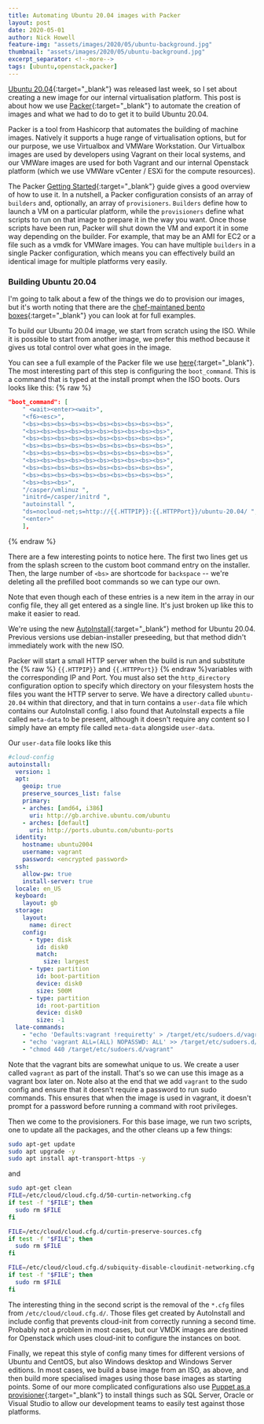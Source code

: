 ```yaml
---
title: Automating Ubuntu 20.04 images with Packer
layout: post
date: 2020-05-01
author: Nick Howell
feature-img: "assets/images/2020/05/ubuntu-background.jpg"
thumbnail: "assets/images/2020/05/ubuntu-background.jpg"
excerpt_separator: <!--more-->
tags: [ubuntu,openstack,packer]
---
```

[Ubuntu 20.04](https://ubuntu.com/blog/ubuntu-20-04-lts-arrives){:target="_blank"} was released last week, so I set about creating a new image for our internal virtualisation platform. This post is about how we use [Packer](https://www.packer.io/){:target="_blank"} to automate the creation of images and what we had to do to get it to build Ubuntu 20.04.
<!--more-->

Packer is a tool from Hashicorp that automates the building of machine images. Natively it supports a huge range of virtualisation options, but for our purpose, we use Virtualbox and VMWare Workstation. Our Virtualbox images are used by developers using Vagrant on their local systems, and our VMWare images are used for both Vagrant and our internal Openstack platform (which we use VMWare vCenter / ESXi for the compute resources).

The Packer [Getting Started](https://www.packer.io/intro/getting-started/){:target="_blank"} guide gives a good overview of how to use it. In a nutshell, a Packer configuration consists of an array of `builders` and, optionally, an array of `provisioners`. `Builders` define how to launch a VM on a particular platform, while the `provisioners` define what scripts to run on that image to prepare it in the way you want. Once those scripts have been run, Packer will shut down the VM and export it in some way depending on the builder. For example, that may be an AMI for EC2 or a file such as a vmdk for VMWare images. You can have multiple `builders` in a single Packer configuration, which means you can effectively build an identical image for multiple platforms very easily.


### Building Ubuntu 20.04
I'm going to talk about a few of the things we do to provision our images, but it's worth noting that there are the [chef-maintaned bento boxes](https://github.com/chef/bento/tree/master/packer_templates){:target="_blank"} you can look at for full examples.

To build our Ubuntu 20.04 image, we start from scratch using the ISO. While it is possible to start from another image, we prefer this method because it gives us total control over what goes in the image.

You can see a full example of the Packer file we use [here](https://gist.github.com/njhowell/ce216470d6ed050e5b609244402aa00e#file-ubuntu-2004-json){:target="_blank"}. The most interesting part of this step is configuring the `boot_command`. This is a command that is typed at the install prompt when the ISO boots. Ours looks like this:
{% raw %}
```json
"boot_command": [
    " <wait><enter><wait>",
    "<f6><esc>",
    "<bs><bs><bs><bs><bs><bs><bs><bs><bs><bs>",
    "<bs><bs><bs><bs><bs><bs><bs><bs><bs><bs>",
    "<bs><bs><bs><bs><bs><bs><bs><bs><bs><bs>",
    "<bs><bs><bs><bs><bs><bs><bs><bs><bs><bs>",
    "<bs><bs><bs><bs><bs><bs><bs><bs><bs><bs>",
    "<bs><bs><bs><bs><bs><bs><bs><bs><bs><bs>",
    "<bs><bs><bs><bs><bs><bs><bs><bs><bs><bs>",
    "<bs><bs><bs><bs><bs><bs><bs><bs><bs><bs>",
    "<bs><bs><bs>",
    "/casper/vmlinuz ",
    "initrd=/casper/initrd ",
    "autoinstall ",
    "ds=nocloud-net;s=http://{{.HTTPIP}}:{{.HTTPPort}}/ubuntu-20.04/ ",
    "<enter>"
    ],
```
{% endraw %}

There are a few interesting points to notice here. The first two lines get us from the splash screen to the custom boot command entry on the installer. Then, the large number of `<bs>` are shortcode for `backspace` -- we're deleting all the prefilled boot commands so we can type our own. 

Note that even though each of these entries is a new item in the array in our config file, they all get entered as a single line. It's just broken up like this to make it easier to read. 

We're using the new [AutoInstall](https://wiki.ubuntu.com/FoundationsTeam/AutomatedServerInstalls){:target="_blank"} method for Ubuntu 20.04. Previous versions use debian-installer preseeding, but that method didn't immediately work with the new ISO. 

Packer will start a small HTTP server when the build is run and substitute the {% raw %} `{{.HTTPIP}}` and `{{.HTTPPort}}` {% endraw %}variables with the corresponding IP and Port. You must also set the `http_directory` configuration option to specify which directory on your filesystem hosts the files you want the HTTP server to serve. We have a directory called `ubuntu-20.04` within that directory, and that in turn contains a `user-data` file which contains our AutoInstall config. I also found that AutoInstall expects a file called `meta-data` to be present, although it doesn't require any content so I simply have an empty file called `meta-data` alongside `user-data`.

Our `user-data` file looks like this

```yaml
#cloud-config
autoinstall:
  version: 1
  apt:
    geoip: true
    preserve_sources_list: false
    primary:
    - arches: [amd64, i386]
      uri: http://gb.archive.ubuntu.com/ubuntu
    - arches: [default]
      uri: http://ports.ubuntu.com/ubuntu-ports
  identity:
    hostname: ubuntu2004
    username: vagrant
    password: <encrypted password>
  ssh:
    allow-pw: true
    install-server: true
  locale: en_US
  keyboard: 
    layout: gb
  storage:
    layout:
      name: direct
    config:
      - type: disk
        id: disk0
        match:
          size: largest
      - type: partition
        id: boot-partition
        device: disk0
        size: 500M
      - type: partition
        id: root-partition
        device: disk0
        size: -1
  late-commands:
    - "echo 'Defaults:vagrant !requiretty' > /target/etc/sudoers.d/vagrant"
    - "echo 'vagrant ALL=(ALL) NOPASSWD: ALL' >> /target/etc/sudoers.d/vagrant"
    - "chmod 440 /target/etc/sudoers.d/vagrant"
```

Note that the vagrant bits are somewhat unique to us. We create a user called `vagrant` as part of the install. That's so we can use this image as a vagrant box later on. Note also at the end that we add `vagrant` to the sudo config and ensure that it doesn't require a password to run sudo commands. This ensures that when the image is used in vagrant, it doesn't prompt for a password before running a command with root privileges. 

Then we come to the provisioners. For this base image, we run two scripts, one to update all the packages, and the other cleans up a few things:

```bash
sudo apt-get update
sudo apt upgrade -y
sudo apt install apt-transport-https -y
```

and 

```bash
sudo apt-get clean
FILE=/etc/cloud/cloud.cfg.d/50-curtin-networking.cfg
if test -f "$FILE"; then
  sudo rm $FILE
fi

FILE=/etc/cloud/cloud.cfg.d/curtin-preserve-sources.cfg
if test -f "$FILE"; then
  sudo rm $FILE
fi

FILE=/etc/cloud/cloud.cfg.d/subiquity-disable-cloudinit-networking.cfg
if test -f "$FILE"; then
  sudo rm $FILE
fi
```

The interesting thing in the second script is the removal of the `*.cfg` files from `/etc/cloud/cloud.cfg.d/`. Those files get created by AutoInstall and include config that prevents cloud-init from correctly running a second time. Probably not a problem in most cases, but our VMDK images are destined for Openstack which uses cloud-init to configure the instances on boot.


Finally, we repeat this style of config many times for different versions of Ubuntu and CentOS, but also Windows desktop and Windows Server editions. In most cases, we build a base image from an ISO, as above, and then build more specialised images using those base images as starting points. Some of our more complicated configurations also use [Puppet as a provisioner](https://www.packer.io/docs/provisioners/puppet-masterless/){:target="_blank"} to install things such as SQL Server, Oracle or Visual Studio to allow our development teams to easily test against those platforms.
